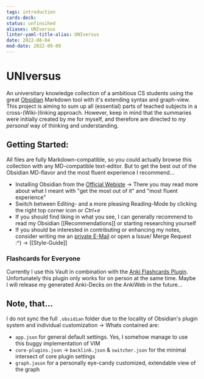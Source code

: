 ```yaml
---
tags: introduction
cards-deck: 
status: unfinsihed
aliases: UNIversus
linter-yaml-title-alias: UNIversus
date: 2022-08-04
mod-date: 2022-09-09
---
```


# UNIversus
An universitary knowledge collection of a ambitious CS students using the great [Obsidian](https://obsidian.md/) Markdown tool with it's extending syntax and graph-view. This project is aiming to sum up all (essential) parts of teached subjects in a cross-(Wiki-)linking approach.
However, keep in mind that the summaries were initially created by me for myself, and therefore are directed to *my personal* way of thinking and understanding.

## Getting Started:
All files are fully Markdown-compatible, so you could actually browse this collection with any MD-compatible text-editor. But to get the best out of the Obsidian MD-flavor and the most fluent experience I recommend…
- Installing Obsidian from the [Official Webiste](https://obsidian.md/)
	-> There you may read more about what I meant with "get the most out of it" and "most fluent experience"
- Switch between Editing- and a more pleasing Reading-Mode by clicking the right top corner icon or *Ctrl+e*
- If you should find liking in what you see, I can generally recommend to read my Obsidian [[Recommendations]] or starting researching yourself
- If you should be interested in contributing or enhancing my notes, consider writing me an [private E-Mail](jannikb@posteo.de) or open a Issue/ Merge Request :^)
	-> [[Style-Guide]]

### Flashcards for Everyone
Currently I use this Vault in combination with the [Anki Flashcards Plugin](https://github.com/reuseman/flashcards-obsidian). Unfortunately this plugin only works for on person at the same time.
Maybe I will release my generated Anki-Decks on the AnkiWeb in the future…

## Note, that…
I do not sync the full `.obsidian` folder due to the locality of Obsidian's plugin system and individual customization
	-> Whats contained are:
- `app.json` for general default settings. Yes, I somehow manage to use this buggy implementation of VIM
- `core-plugins.json`
	-> `backlink.json` & `switcher.json` for the minimal intersect of core plugin settings
- `graph.jason` for a personally eye-candy customized, extendable view of the graph

